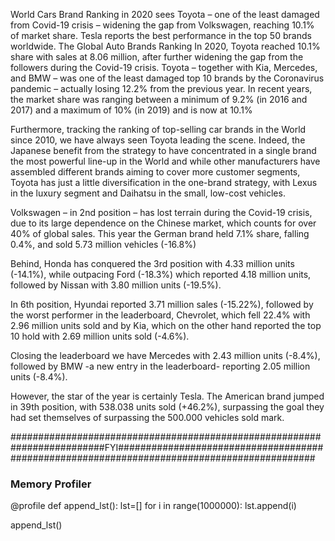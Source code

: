 World Cars Brand Ranking in 2020 sees Toyota – one of the least damaged from Covid-19 crisis – widening the gap from Volkswagen, reaching 10.1% of market share. Tesla reports the best performance in the top 50 brands worldwide.
The Global Auto Brands Ranking
In 2020, Toyota reached 10.1% share with sales at 8.06 million, after further widening the gap from the followers during the Covid-19 crisis. Toyota – together with Kia, Mercedes, and BMW – was one of the least damaged top 10 brands by the Coronavirus pandemic – actually losing 12.2% from the previous year. In recent years, the market share was ranging between a minimum of 9.2% (in 2016 and 2017) and a maximum of 10% (in 2019) and is now at 10.1%

Furthermore, tracking the ranking of top-selling car brands in the World since 2010, we have always seen Toyota leading the scene. Indeed, the Japanese benefit from the strategy to have concentrated in a single brand the most powerful line-up in the World and while other manufacturers have assembled different brands aiming to cover more customer segments, Toyota has just a little diversification in the one-brand strategy, with Lexus in the luxury segment and Daihatsu in the small, low-cost vehicles.

Volkswagen – in 2nd position – has lost terrain during the Covid-19 crisis, due to its large dependence on the Chinese market, which counts for over 40% of global sales.  This year the German brand held 7.1% share, falling 0.4%, and sold 5.73 million vehicles (-16.8%)

Behind, Honda has conquered the 3rd position with 4.33 million units (-14.1%), while outpacing Ford (-18.3%) which reported 4.18 million units, followed by Nissan with 3.80 million units (-19.5%). 

In 6th position, Hyundai reported 3.71 million sales (-15.22%), followed by the worst performer in the leaderboard, Chevrolet, which fell 22.4% with 2.96 million units sold and by Kia, which on the other hand reported the top 10 hold with 2.69 million units sold (-4.6%).

Closing the leaderboard we have Mercedes with 2.43 million units (-8.4%), followed by  BMW -a new entry in the leaderboard- reporting 2.05 million units (-8.4%).

However, the star of the year is certainly Tesla. The American brand jumped in 39th position, with 538.038 units sold (+46.2%), surpassing the goal they had set themselves of surpassing the 500.000 vehicles sold mark.

#########################################################################FYI############################################################################################

### Memory Profiler
@profile 
def append_lst():
  lst=[] 
  for i in range(1000000):
    lst.append(i) 
    
append_lst()
